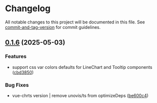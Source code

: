 # Changelog

All notable changes to this project will be documented in this file. See [commit-and-tag-version](https://github.com/absolute-version/commit-and-tag-version) for commit guidelines.

## [0.1.6](https://github.com/dennisadriaans/vue-chrts/compare/v0.1.4...v0.1.6) (2025-05-03)


### Features

* support css var colors defaults for LineChart and Tooltip components ([cbd3850](https://github.com/dennisadriaans/vue-chrts/commit/cbd3850458ae3fe1fa825cd292b6388c5a12edfb))


### Bug Fixes

* vue-chrts version | remove unovis/ts from optimizeDeps ([be600c4](https://github.com/dennisadriaans/vue-chrts/commit/be600c45a7896589abb5d6ec7c1c0e416c7b84a7))
